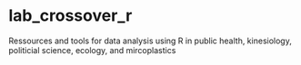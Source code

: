 # lab_crossover_r
Ressources and tools for data analysis using R in public health, kinesiology, politicial science, ecology, and mircoplastics
